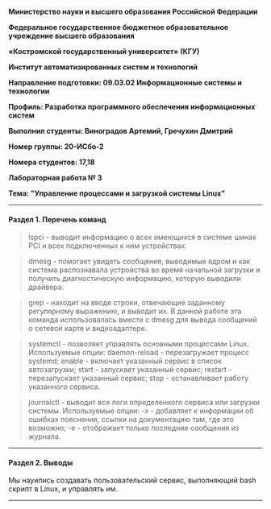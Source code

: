 **Министерство науки и высшего образования Российской Федерации**

**Федеральное государственное бюджетное образовательное учреждение высшего образования**

**«Костромской государственный университет» (КГУ)**

**Институт автоматизированных систем и технологий**

**Направление подготовки: 09.03.02 Информационные системы и технологии**

**Профиль: Разработка программного обеспечения информационных систем**

**Выполнил студенты: Виноградов Артемий, Гречухин Дмитрий**

**Номер группы: 20-ИСбо-2**

**Номера студентов: 17,18**

**Лабораторная работа № 3**

**Тема: "Управление процессами и загрузкой системы Linux"**

---

#### Раздел 1. Перечень команд

> lspci - выводит информацию о всех имеющихся в системе шинах PCI и всех подключенных к ним устройствах.

> dmesg - помогает увидеть сообщения, выводимые ядром и как система распознавала устройства во время начальной загрузки и получить диагностическую информацию, которую выводили драйвера.

> grep - находит на вводе строки, отвечающие заданному регулярному выражению, и выводит их. В данной работе эта команда использовалась вместе с dmesg для вывода сообщений о сетевой карте и видеоадаптере.

> systemctl - позволяет управлять основными процессами Linux.
> Используемые опции:
> daemon-reload - перезагружает процесс systemd;
> enable - включает указанный сервис в список автозагрузки;
> start - запускает указанный сервис;
> restart - перезапускает указанный сервис;
> stop - останавливает работу указанного сервиса.

> journalctl - выводит все логи определенного сервиса или загрузки системы.
> Используемые опции:
> -x - добавляет к информации об ошибках пояснения, ссылки на документацию там, где это возможно;
> -e - отображает только последние сообщения из журнала.

---

#### Раздел 2. Выводы

Мы науились создавать пользовательский сервис, выполняющий bash скрипт в Linux, и управлять им.

---
